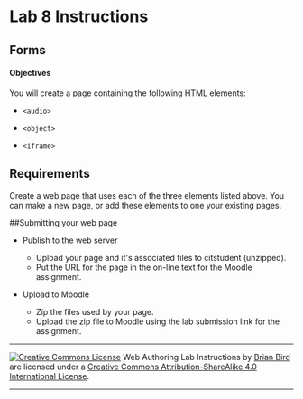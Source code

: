 # Lab 8 Instructions

## Forms

#### Objectives

You will create a page containing the following HTML elements:

- `<audio>`

- `<object>`

- `<iframe>`

  

## Requirements

Create a web page that uses each of the three elements listed above. You can make a new page, or add these elements to one your existing pages.

##Submitting your web page

- Publish to the web server

  - Upload your page and it's associated files to citstudent (unzipped).
  - Put the URL for the page in the on-line text for the Moodle assignment.

- Upload to Moodle

  - Zip the files used by your page.
  - Upload the zip file to Moodle using the lab submission link for the assignment.
  


------

[![Creative Commons License](https://i.creativecommons.org/l/by-sa/4.0/88x31.png)](http://creativecommons.org/licenses/by-sa/4.0/) Web Authoring Lab Instructions by [Brian Bird](https://profbird.online) are licensed under a [Creative Commons Attribution-ShareAlike 4.0 International License](http://creativecommons.org/licenses/by-sa/4.0/). 

------------



